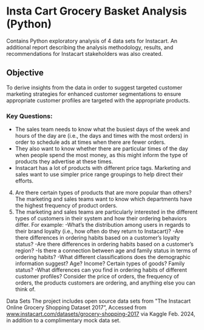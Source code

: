# Insta Cart Grocery Basket Analysis (Python)
Contains Python exploratory analysis of 4 data sets for Instacart. An additional report describing the analysis methodology, results, and recommendations for Instacart stakeholders was also created.
## Objective
To derive insights from the data in order to suggest targeted customer marketing strategies for enhanced customer segmentations to ensure appropriate customer profiles are targeted with the appropriate products. 
### Key Questions:
* The sales team needs to know what the busiest days of the week and hours of the
day are (i.e., the days and times with the most orders) in order to schedule ads at
times when there are fewer orders.
* They also want to know whether there are particular times of the day when people
spend the most money, as this might inform the type of products they advertise at
these times.
* Instacart has a lot of products with different price tags. Marketing and sales want to
use simpler price range groupings to help direct their efforts.
4. Are there certain types of products that are more popular than others? The marketing
and sales teams want to know which departments have the highest frequency of
product orders.
5. The marketing and sales teams are particularly interested in the different types of
customers in their system and how their ordering behaviors differ. For example:
-What’s the distribution among users in regards to their brand loyalty (i.e., how
often do they return to Instacart)?
-Are there differences in ordering habits based on a customer’s loyalty status?
-Are there differences in ordering habits based on a customer’s region?
-Is there a connection between age and family status in terms of ordering
habits?
-What different classifications does the demographic information suggest?
Age? Income? Certain types of goods? Family status?
-What differences can you find in ordering habits of different customer
profiles? Consider the price of orders, the frequency of orders, the products
customers are ordering, and anything else you can think of.





Data Sets
The project includes open source data sets from "The Instacart Online Grocery Shopping
Dataset 2017”, Accessed from www.instacart.com/datasets/grocery-shopping-2017
via Kaggle Feb. 2024, in addition to a complimentary mock data set.
